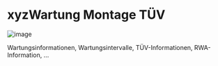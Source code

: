 # xyzWartung Montage TÜV

![image](HelpImages/image65.png)  

Wartungsinformationen, Wartungsintervalle, TÜV-Informationen, RWA-Information, …

